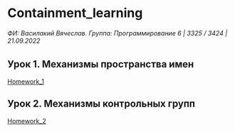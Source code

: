 # Containment_learning

###### ФИ: Василакий Вячеслав. Группа: Программирование 6 | 3325 / 3424 | 21.09.2022

## Урок 1. Механизмы пространства имен
[Homework_1](Lesson_1%2FHomework_1%2FHomework_1.md)

## Урок 2. Механизмы контрольных групп
[Homework_2](Lesson_2%2FHomework_2%2FHomework_2.md)